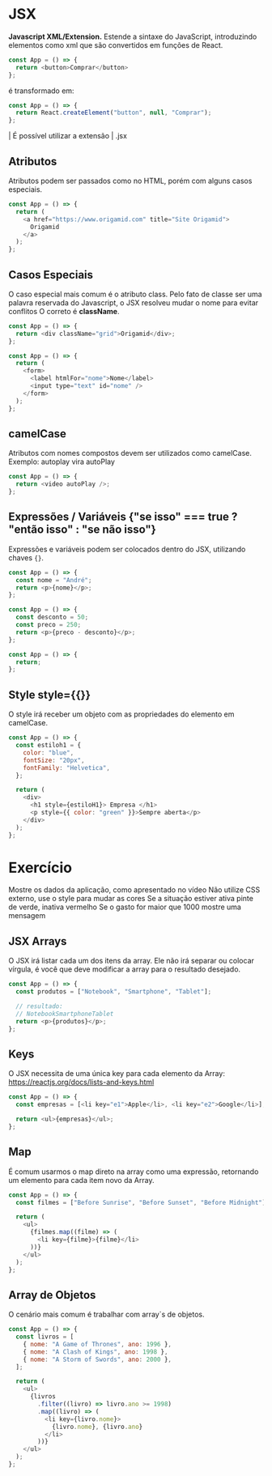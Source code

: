 # JSX

**Javascript XML/Extension.**
Estende a sintaxe do JavaScript,
introduzindo elementos como xml que são convertidos em funções
de React.

```javascript
const App = () => {
  return <button>Comprar</button>
};
```

é transformado em:

```javascript
const App = () => {
  return React.createElement("button", null, "Comprar");
};
```

| É possível utilizar a extensão
| .jsx

## Atributos

Atributos podem ser passados como no HTML, porém com alguns
casos especiais.

```javascript
const App = () => {
  return (
    <a href="https://www.origamid.com" title="Site Origamid">
      Origamid
    </a>
  );
};
```

## Casos Especiais

O caso especial mais comum é o atributo class.
Pelo fato de classe ser uma palavra reservada do Javascript,
o JSX resolveu mudar o nome para evitar conflitos
O correto é **className**.

```javascript
const App = () => {
  return <div className="grid">Origamid</div>;
};
```

```javascript
const App = () => {
  return (
    <form>
      <label htmlFor="nome">Nome</label>
      <input type="text" id="nome" />
    </form>
  );
};
```

## camelCase

Atributos com nomes compostos devem ser utilizados como camelCase.
Exemplo: autoplay vira autoPlay

```javascript
const App = () => {
  return <video autoPlay />;
};
```

## Expressões / Variáveis {"se isso" === true ? "então isso" : "se não isso"}

Expressões e variáveis podem ser colocados dentro do JSX, utilizando chaves `{}`.

```javascript
const App = () => {
  const nome = "André";
  return <p>{nome}</p>;
};
```

```javascript
const App = () => {
  const desconto = 50;
  const preco = 250;
  return <p>{preco - desconto}</p>;
};
```

```javascript
const App = () => {
  return;
};
```

## Style style={{}}

O style irá receber um objeto com as propriedades do elemento em camelCase.

```javascript
const App = () => {
  const estiloh1 = {
    color: "blue",
    fontSize: "20px",
    fontFamily: "Helvetica",
  };

  return (
    <div>
      <h1 style={estiloH1}> Empresa </h1>
      <p style={{ color: "green" }}>Sempre aberta</p>
    </div>
  );
};
```

# Exercício

Mostre os dados da aplicação, como apresentado no vídeo
Não utilize CSS externo, use o style para mudar as cores
Se a situação estiver ativa pinte de verde, inativa vermelho
Se o gasto for maior que 1000 mostre uma mensagem

## JSX Arrays

O JSX irá listar cada um dos itens da array. Ele não irá separar ou
colocar vírgula, é você que deve modificar a array para o resultado
desejado.

```javascript
const App = () => {
  const produtos = ["Notebook", "Smartphone", "Tablet"];

  // resultado:
  // NotebookSmartphoneTablet
  return <p>{produtos}</p>;
};
```

## Keys

O JSX necessita de uma única key para cada elemento da Array:
https://reactjs.org/docs/lists-and-keys.html

```javascript
const App = () => {
  const empresas = [<li key="e1">Apple</li>, <li key="e2">Google</li>];

  return <ul>{empresas}</ul>;
};
```

## Map

É comum usarmos o map direto na array como uma expressão, retornando
um elemento para cada item novo da Array.

```javascript
const App = () => {
  const filmes = ["Before Sunrise", "Before Sunset", "Before Midnight"];

  return (
    <ul>
      {filmes.map((filme) => (
        <li key={filme}>{filme}</li>
      ))}
    </ul>
  );
};
```

## Array de Objetos

O cenário mais comum é trabalhar com array`s de objetos.

```javascript
const App = () => {
  const livros = [
    { nome: "A Game of Thrones", ano: 1996 },
    { nome: "A Clash of Kings", ano: 1998 },
    { nome: "A Storm of Swords", ano: 2000 },
  ];

  return (
    <ul>
      {livros
        .filter((livro) => livro.ano >= 1998)
        .map((livro) => (
          <li key={livro.nome}>
            {livro.nome}, {livro.ano}
          </li>
        ))}
    </ul>
  );
};
```
